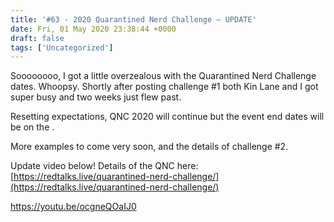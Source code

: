 ```yaml
---
title: '#63 - 2020 Quarantined Nerd Challenge – UPDATE'
date: Fri, 01 May 2020 23:38:44 +0000
draft: false
tags: ['Uncategorized']
---
```


Soooooooo, I got a little overzealous with the Quarantined Nerd Challenge dates. Whoopsy. Shortly after posting challenge #1 both Kin Lane and I got super busy and two weeks just flew past.

Resetting expectations, QNC 2020 will continue but the event end dates will be on the <quarantine end date>.

More examples to come very soon, and the details of challenge #2.

Update video below! Details of the QNC here: [https://redtalks.live/quarantined-nerd-challenge/](https://redtalks.live/quarantined-nerd-challenge/)

https://youtu.be/ocgneQOaIJ0